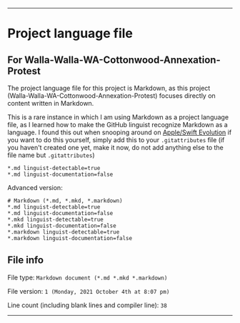 
***

# Project language file

## For Walla-Walla-WA-Cottonwood-Annexation-Protest

The project language file for this project is Markdown, as this project (Walla-Walla-WA-Cottonwood-Annexation-Protest) focuses directly on content written in Markdown.

This is a rare instance in which I am using Markdown as a project language file, as I learned how to make the GitHub linguist recognize Markdown as a language. I found this out when snooping around on [Apple/Swift Evolution](https://github.com/apple/swift-evolution/blob/main/.gitattributes) if you want to do this yourself, simply add this to your `.gitattributes` file (if you haven't created one yet, make it now, do not add anything else to the file name but `.gitattributes`)

```gitattributes
*.md linguist-detectable=true
*.md linguist-documentation=false
```

Advanced version:

```gitattributes
# Markdown (*.md, *.mkd, *.markdown)
*.md linguist-detectable=true
*.md linguist-documentation=false
*.mkd linguist-detectable=true
*.mkd linguist-documentation=false
*.markdown linguist-detectable=true
*.markdown linguist-documentation=false
```

## File info

File type: `Markdown document (*.md *.mkd *.markdown)`

File version: `1 (Monday, 2021 October 4th at 8:07 pm)`

Line count (including blank lines and compiler line): `38`

***
